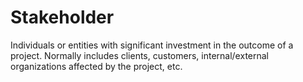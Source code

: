 # Stakeholder


Individuals or entities with significant investment in the outcome of a
project. Normally includes clients, customers, internal/external
organizations affected by the project, etc.


